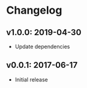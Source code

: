 # Changelog

## v1.0.0: 2019-04-30

- Update dependencies

## v0.0.1: 2017-06-17

- Initial release
